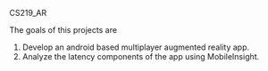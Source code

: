 CS219_AR

The goals of this projects are 
1. Develop an android based multiplayer augmented reality app.
2. Analyze the latency components of the app using MobileInsight.

